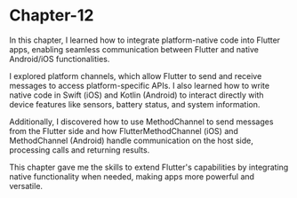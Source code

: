 # Chapter-12

In this chapter, I learned how to integrate platform-native code into Flutter apps, enabling seamless communication between Flutter and native Android/iOS functionalities.

I explored platform channels, which allow Flutter to send and receive messages to access platform-specific APIs. I also learned how to write native code in Swift (iOS) and Kotlin (Android) to interact directly with device features like sensors, battery status, and system information.

Additionally, I discovered how to use MethodChannel to send messages from the Flutter side and how FlutterMethodChannel (iOS) and MethodChannel (Android) handle communication on the host side, processing calls and returning results.

This chapter gave me the skills to extend Flutter's capabilities by integrating native functionality when needed, making apps more powerful and versatile.
